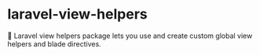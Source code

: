 # laravel-view-helpers
:anger: Laravel view helpers package lets you use and create custom global view helpers and blade directives.
